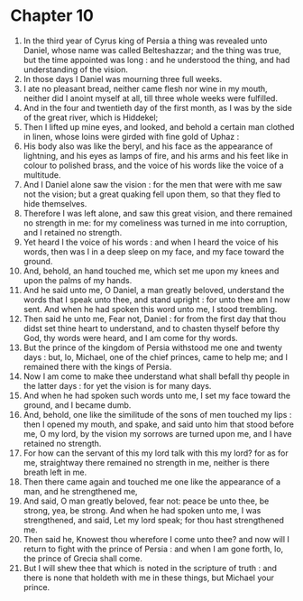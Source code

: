 # Chapter 10

1. In the third year of Cyrus king of Persia a thing was revealed unto Daniel, whose name was called Belteshazzar; and the thing was true, but the time appointed was long : and he understood the thing, and had understanding of the vision.
2. In those days I Daniel was mourning three full weeks.
3. I ate no pleasant bread, neither came flesh nor wine in my mouth, neither did I anoint myself at all, till three whole weeks were fulfilled.
4. And in the four and twentieth day of the first month, as I was by the side of the great river, which is Hiddekel;
5. Then I lifted up mine eyes, and looked, and behold a certain man clothed in linen, whose loins were girded with fine gold of Uphaz :
6. His body also was like the beryl, and his face as the appearance of lightning, and his eyes as lamps of fire, and his arms and his feet like in colour to polished brass, and the voice of his words like the voice of a multitude.
7. And I Daniel alone saw the vision : for the men that were with me saw not the vision; but a great quaking fell upon them, so that they fled to hide themselves.
8. Therefore I was left alone, and saw this great vision, and there remained no strength in me: for my comeliness was turned in me into corruption, and I retained no strength.
9. Yet heard I the voice of his words : and when I heard the voice of his words, then was I in a deep sleep on my face, and my face toward the ground.
10. And, behold, an hand touched me, which set me upon my knees and upon the palms of my hands.
11. And he said unto me, O Daniel, a man greatly beloved, understand the words that I speak unto thee, and stand upright : for unto thee am I now sent. And when he had spoken this word unto me, I stood trembling.
12. Then said he unto me, Fear not, Daniel : for from the first day that thou didst set thine heart to understand, and to chasten thyself before thy God, thy words were heard, and I am come for thy words.
13. But the prince of the kingdom of Persia withstood me one and twenty days : but, lo, Michael, one of the chief princes, came to help me; and I remained there with the kings of Persia.
14. Now I am come to make thee understand what shall befall thy people in the latter days : for yet the vision is for many days.
15. And when he had spoken such words unto me, I set my face toward the ground, and I became dumb.
16. And, behold, one like the similitude of the sons of men touched my lips : then I opened my mouth, and spake, and said unto him that stood before me, O my lord, by the vision my sorrows are turned upon me, and I have retained no strength.
17. For how can the servant of this my lord talk with this my lord? for as for me, straightway there remained no strength in me, neither is there breath left in me.
18. Then there came again and touched me one like the appearance of a man, and he strengthened me,
19. And said, O man greatly beloved, fear not: peace be unto thee, be strong, yea, be strong. And when he had spoken unto me, I was strengthened, and said, Let my lord speak; for thou hast strengthened me.
20. Then said he, Knowest thou wherefore I come unto thee? and now will I return to fight with the prince of Persia : and when I am gone forth, lo, the prince of Grecia shall come.
21. But I will shew thee that which is noted in the scripture of truth : and there is none that holdeth with me in these things, but Michael your prince.

